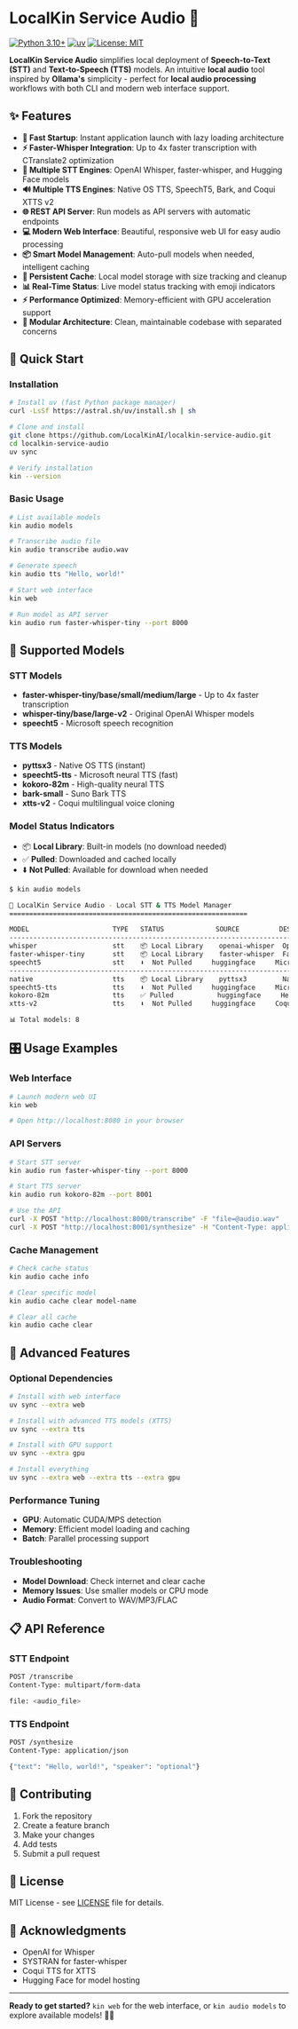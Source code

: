 # LocalKin Service Audio 🎵

[![Python 3.10+](https://img.shields.io/badge/python-3.10+-blue.svg)](https://www.python.org/downloads/)
[![uv](https://img.shields.io/badge/⚡-uv-4c1d95)](https://github.com/astral-sh/uv)
[![License: MIT](https://img.shields.io/badge/License-MIT-yellow.svg)](https://opensource.org/licenses/MIT)

**LocalKin Service Audio** simplifies local deployment of **Speech-to-Text (STT)** and **Text-to-Speech (TTS)** models. An intuitive **local audio** tool inspired by **Ollama's** simplicity - perfect for **local audio processing** workflows with both CLI and modern web interface support.

## ✨ Features

- **🚀 Fast Startup**: Instant application launch with lazy loading architecture
- **⚡ Faster-Whisper Integration**: Up to 4x faster transcription with CTranslate2 optimization
- **🎯 Multiple STT Engines**: OpenAI Whisper, faster-whisper, and Hugging Face models
- **🔊 Multiple TTS Engines**: Native OS TTS, SpeechT5, Bark, and Coqui XTTS v2
- **🌐 REST API Server**: Run models as API servers with automatic endpoints
- **💻 Modern Web Interface**: Beautiful, responsive web UI for easy audio processing
- **📦 Smart Model Management**: Auto-pull models when needed, intelligent caching
- **💾 Persistent Cache**: Local model storage with size tracking and cleanup
- **📊 Real-Time Status**: Live model status tracking with emoji indicators
- **⚡ Performance Optimized**: Memory-efficient with GPU acceleration support
- **🔧 Modular Architecture**: Clean, maintainable codebase with separated concerns

## 🚀 Quick Start

### Installation

```bash
# Install uv (fast Python package manager)
curl -LsSf https://astral.sh/uv/install.sh | sh

# Clone and install
git clone https://github.com/LocalKinAI/localkin-service-audio.git
cd localkin-service-audio
uv sync

# Verify installation
kin --version
```

### Basic Usage

```bash
# List available models
kin audio models

# Transcribe audio file
kin audio transcribe audio.wav

# Generate speech
kin audio tts "Hello, world!"

# Start web interface
kin web

# Run model as API server
kin audio run faster-whisper-tiny --port 8000
```

## 🎯 Supported Models

### STT Models
- **faster-whisper-tiny/base/small/medium/large** - Up to 4x faster transcription
- **whisper-tiny/base/large-v2** - Original OpenAI Whisper models
- **speecht5** - Microsoft speech recognition

### TTS Models
- **pyttsx3** - Native OS TTS (instant)
- **speecht5-tts** - Microsoft neural TTS (fast)
- **kokoro-82m** - High-quality neural TTS
- **bark-small** - Suno Bark TTS
- **xtts-v2** - Coqui multilingual voice cloning

### Model Status Indicators
- 📦 **Local Library**: Built-in models (no download needed)
- ✅ **Pulled**: Downloaded and cached locally
- ⬇️ **Not Pulled**: Available for download when needed

```bash
$ kin audio models

🎵 LocalKin Service Audio - Local STT & TTS Model Manager
============================================================

MODEL                     TYPE   STATUS             SOURCE          DESCRIPTION
------------------------------------------------------------------------------------------
whisper                   stt    📦 Local Library    openai-whisper  OpenAI Whisper with auto faster-whisper
faster-whisper-tiny       stt    📦 Local Library    faster-whisper  Fast Whisper Tiny - 4x faster, smallest size
speecht5                  stt    ⬇️  Not Pulled     huggingface     Microsoft SpeechT5 STT
------------------------------------------------------------------------------------------
native                    tts    📦 Local Library    pyttsx3         Native macOS TTS via pyttsx3
speecht5-tts              tts    ⬇️  Not Pulled     huggingface     Microsoft SpeechT5 TTS
kokoro-82m                tts    ✅ Pulled           huggingface     HexGrad Kokoro-82M - high-quality neural TTS
xtts-v2                   tts    ⬇️  Not Pulled     huggingface     Coqui XTTS v2 - multilingual voice cloning

📊 Total models: 8
```

## 🎛️ Usage Examples

### Web Interface
```bash
# Launch modern web UI
kin web

# Open http://localhost:8080 in your browser
```

### API Servers
```bash
# Start STT server
kin audio run faster-whisper-tiny --port 8000

# Start TTS server
kin audio run kokoro-82m --port 8001

# Use the API
curl -X POST "http://localhost:8000/transcribe" -F "file=@audio.wav"
curl -X POST "http://localhost:8001/synthesize" -H "Content-Type: application/json" -d '{"text": "Hello!"}'
```

### Cache Management
```bash
# Check cache status
kin audio cache info

# Clear specific model
kin audio cache clear model-name

# Clear all cache
kin audio cache clear
```

## 🔧 Advanced Features

### Optional Dependencies
```bash
# Install with web interface
uv sync --extra web

# Install with advanced TTS models (XTTS)
uv sync --extra tts

# Install with GPU support
uv sync --extra gpu

# Install everything
uv sync --extra web --extra tts --extra gpu
```

### Performance Tuning
- **GPU**: Automatic CUDA/MPS detection
- **Memory**: Efficient model loading and caching
- **Batch**: Parallel processing support

### Troubleshooting
- **Model Download**: Check internet and clear cache
- **Memory Issues**: Use smaller models or CPU mode
- **Audio Format**: Convert to WAV/MP3/FLAC

## 📋 API Reference

### STT Endpoint
```bash
POST /transcribe
Content-Type: multipart/form-data

file: <audio_file>
```

### TTS Endpoint
```bash
POST /synthesize
Content-Type: application/json

{"text": "Hello, world!", "speaker": "optional"}
```

## 🤝 Contributing

1. Fork the repository
2. Create a feature branch
3. Make your changes
4. Add tests
5. Submit a pull request

## 📄 License

MIT License - see [LICENSE](LICENSE) file for details.

## 🙏 Acknowledgments

- OpenAI for Whisper
- SYSTRAN for faster-whisper
- Coqui TTS for XTTS
- Hugging Face for model hosting

---

**Ready to get started?** `kin web` for the web interface, or `kin audio models` to explore available models! 🎵✨
